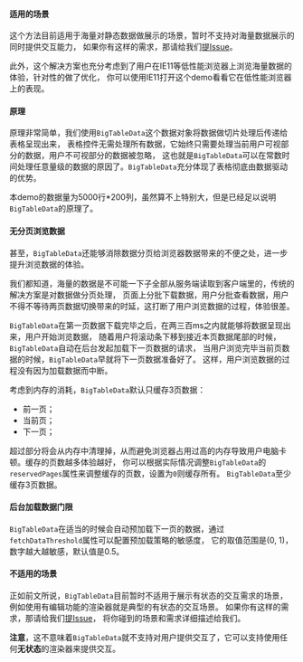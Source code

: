 
#### 适用的场景

这个方法目前适用于海量对静态数据做展示的场景，暂时不支持对海量数据展示的同时提供交互能力，
如果你有这样的需求，那请给我们[提Issue](https://github.com/rdkmaster/jigsaw/issues/new)。

此外，这个解决方案也充分考虑到了用户在IE11等低性能浏览器上浏览海量数据的体验，针对性的做了优化，
你可以使用IE11打开这个demo看看它在低性能浏览器上的表现。

#### 原理

原理非常简单，我们使用`BigTableData`这个数据对象将数据做切片处理后传递给表格呈现出来，
表格控件无需处理所有数据，它始终只需要处理当前用户可视部分的数据，用户不可视部分的数据被忽略，
这也就是`BigTableData`可以在常数时间处理任意量级的数据的原因了。`BigTableData`充分体现了表格彻底由数据驱动的优势。

本demo的数据量为5000行*200列，虽然算不上特别大，但是已经足以说明`BigTableData`的原理了。

#### 无分页浏览数据

甚至，`BigTableData`还能够消除数据分页给浏览器数据带来的不便之处，进一步提升浏览数据的体验。

我们都知道，海量的数据是不可能一下子全部从服务端读取到客户端里的，传统的解决方案是对数据做分页处理，
页面上分批下载数据，用户分批查看数据，用户不得不等待两页数据切换带来的时延，这打断了用户浏览数据的过程，体验很差。

`BigTableData`在第一页数据下载完毕之后，在两三百ms之内就能够将数据呈现出来，用户开始浏览数据，
随着用户将滚动条下移到接近本页数据尾部的时候，`BigTableData`自动在后台发起加载下一页数据的请求，
当用户浏览完毕当前页数据的时候，`BigTableData`早就将下一页数据准备好了。
这样，用户浏览数据的过程没有因为加载数据而中断。

考虑到内存的消耗，`BigTableData`默认只缓存3页数据：

- 前一页；
- 当前页；
- 下一页；

超过部分将会从内存中清理掉，从而避免浏览器占用过高的内存导致用户电脑卡顿。缓存的页数越多体验越好，
你可以根据实际情况调整`BigTableData`的`reservedPages`属性来调整缓存的页数，设置为`0`则缓存所有。
`BigTableData`至少缓存3页数据。

#### 后台加载数据门限

`BigTableData`在适当的时候会自动预加载下一页的数据，通过`fetchDataThreshold`属性可以配置预加载策略的敏感度，
它的取值范围是(0, 1)，数字越大越敏感，默认值是0.5。

#### 不适用的场景

正如前文所说，`BigTableData`目前暂时不适用于展示有状态的交互需求的场景，例如使用有编辑功能的渲染器就是典型的有状态的交互场景。
如果你有这样的需求，那请给我们[提Issue](https://github.com/rdkmaster/jigsaw/issues/new)，
将你碰到的场景和需求详细描述给我们。

**注意**，这不意味着`BigTableData`就不支持对用户提供交互了，它可以支持使用任何**无状态**的渲染器来提供交互。


